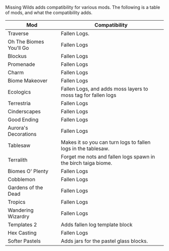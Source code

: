 Missing Wilds adds compatibility for various mods. The following is a table of mods, and what the compatibility adds.

| Mod                     | Compatibility                                                  |
| ----------------------- | -------------------------------------------------------------- |
| Traverse                | Fallen Logs.                                                   |
| Oh The Biomes You'll Go | Fallen Logs                                                    |
| Blockus                 | Fallen Logs                                                    |
| Promenade               | Fallen Logs                                                    |
| Charm                   | Fallen Logs                                                    |
| Biome Makeover          | Fallen Logs                                                    |
| Ecologics               | Fallen Logs, and adds moss layers to moss tag for fallen logs  |
| Terrestria              | Fallen Logs                                                    |
| Cinderscapes            | Fallen Logs                                                    |
| Good Ending             | Fallen Logs                                                    |
| Aurora's Decorations    | Fallen Logs                                                    |
| Tablesaw                | Makes it so you can turn logs to fallen logs in the tablesaw.  |
| Terralith               | Forget me nots and fallen logs spawn in the birch taiga biome. |
| Biomes O' Plenty        | Fallen Logs                                                    |
| Cobblemon               | Fallen Logs                                                    |
| Gardens of the Dead     | Fallen Logs                                                    |
| Tropics                 | Fallen Logs                                                    |
| Wandering Wizardry      | Fallen Logs                                                    |
| Templates 2             | Adds fallen log template block                                 |
| Hex Casting             | Fallen Logs                                                    |
| Softer Pastels          | Adds jars for the pastel glass blocks.                         |